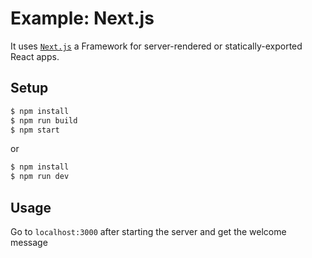 # Example: Next.js

It uses [`Next.js`](https://github.com/zeit/next.js) a Framework for server-rendered or statically-exported React apps.

## Setup
```sh
$ npm install
$ npm run build
$ npm start
```
or
```sh
$ npm install
$ npm run dev
```

## Usage
Go to `localhost:3000` after starting the server and get the welcome message
